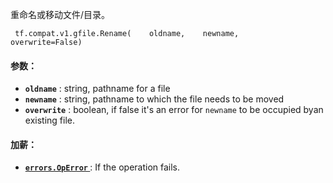 重命名或移动文件/目录。

```
 tf.compat.v1.gfile.Rename(    oldname,    newname,    overwrite=False) 
```

#### 参数：
- **`oldname`** : string, pathname for a file
- **`newname`** : string, pathname to which the file needs to be moved
- **`overwrite`** : boolean, if false it's an error for  `newname`  to be occupied byan existing file.


#### 加薪：
- **[ `errors.OpError` ](/api_docs/python/tf/errors/OpError)** : If the operation fails.
